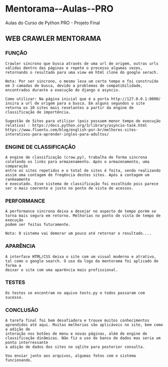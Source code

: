 # Mentorama--Aulas--PRO
Aulas do Curso de Python PRO - Projeto Final

## WEB CRAWLER MENTORAMA

### FUNÇÃO

    Crawler sincrono que busca através de uma url de origem, outras urls válidas dentro das páginas e repete o processo algumas vezes,
    retornando o resultado para uma view em html clone do google serach. 
    
    Nota: Por ser sincrono, o mesmo leva um certo tempo e foi construído em 3 camadas de busca, devido a problemas de compatibilidade,
    encontrados durante a execução do django e asyncio. 
    
    Como utilizar: Na página inicial que é a porta http://127.0.0.1:8000/ insira a url de origem para a busca. Em alguns segundos o site
    retorna os 10 sites mais revelantes a partir da engine de classificação de importência.
    
    Sugestão de Sites para utilizar (pois possuem menor tempo de execução relativa) : https://docs.python.org/3/library/asyncio-task.html
    https://www.fluentu.com/blog/english-por-br/melhores-sites-interativos-para-aprender-ingles-para-adultos/
                                     
    
### ENGINE DE CLASSIFICAÇÂO

    A engine de classificação (craw.py), trabalha de forma sincrona coletando os links para armazenamento. Após o armazenamento, uma comparação
    entre os sites repetidos e o total de sites é feita, sendo realizando assim uma contagem de freqência destes sites. Após a contagem um rankeamento
    é executado. Esse sistema de classificação foi escolhido pois parece ser o mais coerente e justo no ponto de vista de acessos. 
    
### PERFORMANCE

    A performance sincrona deixa a desejar no aspecto de tempo porém se torna mais segura em retorno. Melhorias no ponto de vista de tempo de execução
    podem ser feitas futuramente.
    
    Nota: O sistema vai demorar um pouco até retornar o resultado....
    
### APARÊNCIA

    A interface HTML/CSS deixa o site com um visual moderno e atrativo, tal como o google search. O uso da logo da mentorama foi aplicado de forma a 
    deixar o site com uma aparência mais profissional.
    
### TESTES

    Os testes se encontram no aquivo tests.py e todos passaram com sucesso.
    
### CONCLUSÂO

    A tarefa final foi bem desafiadora e trouxe muitos conhecimentos aprendidos até aqui. Muitas melhorias são aplicáveis no site, bem como a adição de
    interação nos botões de menu e novas páginas, além de engine de classificação dinâmicas. Não fiz o uso do banco de dados mas seria um ponto interressante
    a adição de dados dos sites no sqlite para posterior consulta. 
    
    Vou enviar junto aos arquivos, algumas fotos com o sistema funcionando.




